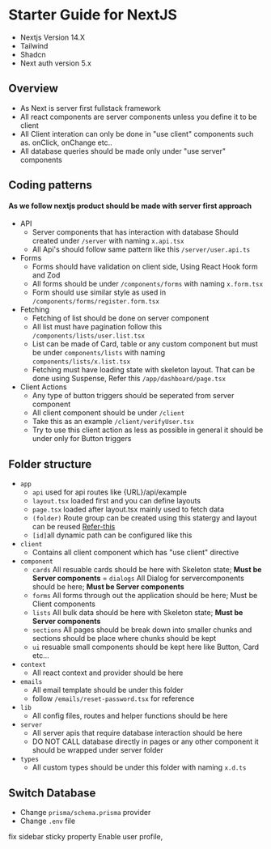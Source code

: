 # Starter Guide for NextJS
- Nextjs Version 14.X
- Tailwind
- Shadcn
- Next auth version 5.x

## Overview
- As Next is server first fullstack framework
- All react components are server components unless you define it to be client
- All Client interation can only be done in "use client" components such as. onClick, onChange etc..
- All database queries should be made only under "use server" components 

## Coding patterns
#### As we follow nextjs product should be made with server first approach
- API
    - Server components that has interaction with database Should created under `/server` with naming `x.api.tsx`
    - All Api's should follow same pattern like this `/server/user.api.ts`
- Forms
    - Forms should have validation on client side, Using React Hook form and Zod
    - All forms should be under `/components/forms` with naming `x.form.tsx`
    - Form should use similar style as used in `/components/forms/register.form.tsx`
- Fetching 
    - Fetching of list should be done on server component 
    - All list must have pagination follow this `/components/lists/user.list.tsx`
    - List can be made of Card, table or any custom component but must be under `components/lists` with naming `components/lists/x.list.tsx`
    - Fetching must have loading state with skeleton layout. That can be done using Suspense, Refer this `/app/dashboard/page.tsx`
- Client Actions
    - Any type of button triggers should be seperated from server component
    - All client component should be under `/client`
    - Take this as an example `/client/verifyUser.tsx`
    - Try to use this client action as less as possible in general it should be under only for Button triggers

## Folder structure
- `app` 
    - `api` used for api routes like {URL}/api/example
    - `layout.tsx` loaded first and you can define layouts
    - `page.tsx` loaded after layout.tsx mainly used to fetch data
    - `(folder)` Route group can be created using this statergy and layout can be reused [Refer-this](https://nextjs.org/docs/app/building-your-application/routing/route-groups#convention)
    - `[id]`all dynamic path can be configured like this
- `client`
    - Contains all client component which has "use client" directive 
- `component`
    - `cards` All resuable cards should be here with Skeleton state; <b>Must be Server components</b>
    = `dialogs` All Dialog for servercomponents should be here; <b>Must be Server components</b>
    - `forms` All forms through out the application should be here; Must be Client components
    - `lists` All bulk data should be here with Skeleton state; <b>Must be Server components</b>
    - `sections` All pages should be break down into smaller chunks and sections should be place where chunks should be 
    kept
    - `ui` resuable small components should be kept here like Button, Card etc...
- `context` 
    - All react context and provider should be here
- `emails`
    - All email template should be under this folder
    - follow `/emails/reset-password.tsx` for reference
- `lib`
    - All config files, routes and helper functions should be here
- `server`
    - All server apis that require database interaction should be here
    - DO NOT CALL database directly in pages or any other component it should be wrapped under server folder
- `types`
    - All custom types should be under this folder with naming `x.d.ts`

## Switch Database
- Change `prisma/schema.prisma` provider
- Change `.env` file


fix sidebar sticky property
Enable user profile,